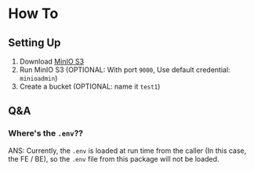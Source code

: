 # How To

## Setting Up

1. Download [MinIO S3](https://min.io/download?license=agpl)
2. Run MinIO S3 (OPTIONAL: With port `9000`, Use default credential: `minioadmin`)
3. Create a bucket (OPTIONAL: name it `test1`)

## Q&A

### Where's the `.env`??

ANS: Currently, the `.env` is loaded at run time from the caller (In this case, the FE / BE), so the `.env` file from this package will not be loaded.

